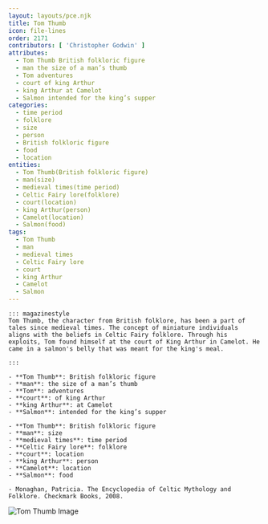 ```yaml
---
layout: layouts/pce.njk
title: Tom Thumb
icon: file-lines
order: 2171
contributors: [ 'Christopher Godwin' ]
attributes:
  - Tom Thumb British folkloric figure
  - man the size of a man’s thumb
  - Tom adventures
  - court of king Arthur
  - king Arthur at Camelot
  - Salmon intended for the king’s supper
categories:
  - time period
  - folklore
  - size
  - person
  - British folkloric figure
  - food
  - location
entities:
  - Tom Thumb(British folkloric figure)
  - man(size)
  - medieval times(time period)
  - Celtic Fairy lore(folklore)
  - court(location)
  - king Arthur(person)
  - Camelot(location)
  - Salmon(food)
tags:
  - Tom Thumb
  - man
  - medieval times
  - Celtic Fairy lore
  - court
  - king Arthur
  - Camelot
  - Salmon
---
```

``` tab [group1:Info]
::: magazinestyle
Tom Thumb, the character from British folklore, has been a part of tales since medieval times. The concept of miniature individuals aligns with the beliefs in Celtic Fairy folklore. Through his exploits, Tom found himself at the court of King Arthur in Camelot. He came in a salmon's belly that was meant for the king's meal.

:::
```
``` tab [group1:Attributes]
- **Tom Thumb**: British folkloric figure
- **man**: the size of a man’s thumb
- **Tom**: adventures
- **court**: of king Arthur
- **king Arthur**: at Camelot
- **Salmon**: intended for the king’s supper
```
``` tab [group1:Entities]
- **Tom Thumb**: British folkloric figure
- **man**: size
- **medieval times**: time period
- **Celtic Fairy lore**: folklore
- **court**: location
- **king Arthur**: person
- **Camelot**: location
- **Salmon**: food
```
``` tab [group1:Sources]
- Monaghan, Patricia. The Encyclopedia of Celtic Mythology and Folklore. Checkmark Books, 2008.
```
![Tom Thumb Image](https://upload.wikimedia.org/wikipedia/commons/2/24/Tom_Thumb_Adventures.jpg)
